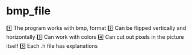 # bmp_file
1️⃣ The program works with bmp, format
2️⃣ Can be flipped vertically and horizontally
3️⃣ Can work with colors
4️⃣ Can cut out pixels in the picture itself
5️⃣ Each .h file has explanations
